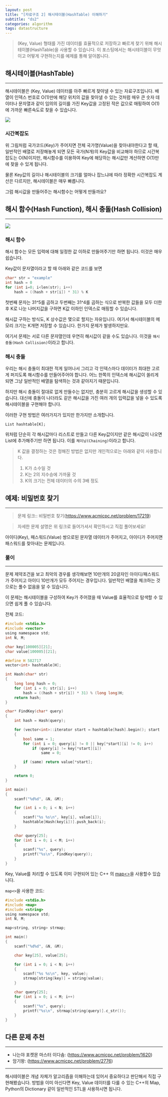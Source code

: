 ```yaml
---
layout: post
title: "[자료구조 2] 해시테이블(HashTable) 이해하기"
subtitle: "ds2"
categories: algorithm
tags: datastructure
---
```


> (Key, Value) 형태를 가진 데이터를 효율적으로 저장하고 빠르게 찾기 위해 해시테이블(HashTable)을 사용할 수 있습니다.
> 이 포스팅에서는 해시테이블이 무엇이고 어떻게 구현하는지를 예제를 통해 알아봅니다.

## 해시테이블(HashTable)
---

해시테이블은 (Key, Value) 데이터를 아주 빠르게 찾아낼 수 있는 자료구조입니다. 배열이 인덱스 번호로 O(1)만에 해당 위치의 값을 찾아낼 수 있는 것처럼 매우 큰 숫자 데이터나 문자열과 같이 임의의 길이를 가진 Key값을 고정된 작은 값으로 매핑하여 O(1)에 가까운 빠른속도로 찾을 수 있습니다.

![](https://laboputer.github.io/assets/img/algorithm/ds/07_hashtable1.PNG)

### 시간복잡도

위 그림처럼 국가코드(Key)가 주어지면 전체 국가명(Value)을 찾아내야한다고 할 때, 일반적인 배열로 저장해놓게 되면 모든 국가(N개)의 Key값을 비교해야 하므로 시간복잡도는 O(N)이지만, 해시함수를 이용하여 Key에 해당하는 해시값만 계산하면 O(1)만에 찾을 수 있게 됩니다.

물론 Key값의 길이나 해시테이블의 크기를 얼마나 잡느냐에 따라 정확한 시간복잡도 계산은 다르지만, 해시테이블은 매우 빠릅니다.

그럼 해시값을 만들어주는 해시함수는 어떻게 만들까요?

## 해시 함수(Hash Function), 해시 충돌(Hash Collision)
---

![](https://laboputer.github.io/assets/img/algorithm/ds/07_hashtable2.PNG)

### 해시 함수

해시 함수는 모든 입력에 대해 일정한 값 이하로 만들어주기만 하면 됩니다. 이것은 매우 쉽습니다.

Key값이 문자열이라고 할 때 아래와 같은 코드를 보면

```C
char* str = "example"
int hash = 0 
for (int i=0; i<len(str); i++)
	hash = ((hash + str[i]) * 31) % K
```

첫번째 문자는 31^5를 곱하고 두번째는 31^4를 곱하는 식으로 반복한 값들을 모두 더한 후 K로 나눈 나머지값을 구하면 K값 이하인 인덱스로 매핑할 수 있습니다.

해시값 구하는 방식도, K 상수값은 몇으로 할지는 자유입니다. 여기서 해시테이블의 메모리 크기는 K개면 저장할 수 있습니다. 한가지 문제가 발생하지만요.

여기서 문제는 서로 다른 문자열인데 우연히 해시값이 같을 수도 있습니다. 이것을 `해시 충돌(Hash Collision)`이라고 합니다.

### 해시 충돌

우리는 해시 충돌이 최대한 적게 일어나서 그리고 각 인덱스마다 데이터가 최대한 고르게 퍼지도록 해시함수를 만들어주어야 합니다. 어느 한쪽의 인덱스에 해시값이 쏠리게 되면 그냥 일반적인 배열을 탐색하는 것과 같아지기 때문입니다.

하지만 해시 충돌이 절대로 없게 만들수는 없지만, 충분히 고르게 해시값을 생성할 수 있습니다. 대신에 충돌이 나더라도 같은 해시값을 가진 여러 개의 입력값을 넣을 수 있도록 해시테이블을 구현해야 합니다.

이러한 구현 방법은 여러가지가 있지만 한가지만 소개합니다.

```
List hashtable[K];
```

위처럼 단순히 각 해시값마다 리스트로 만들고 다른 Key값이지만 같은 해시값이 나오면 List에 추가해주기만 하면 됩니다. 이를 `체이닝(Chaining)`이라고 합니다.

> K 값을 결정하는 것은 정해진 방법은 없지만 개인적으로는 아래와 같이 사용합니다. 
> 1. K가 소수일 것
> 2. K는 2의 지수승에 가까울 것
> 3. K의 크기는 전체 데이터의 수의 3배 정도

## 예제: 비밀번호 찾기
---

> 문제 링크:: 비밀번호 찾기(https://www.acmicpc.net/problem/17219)

> 자세한 문제 설명은 위 링크로 들어가셔서 확인하시고 직접 풀어보세요!

아이디(Key), 패스워드(Value) 쌍으로된 문자열 데이터가 주어지고, 아이디가 주어지면 패스워드를 찾아내는 문제입니다.

### 풀이
---

문제 제약조건을 보고 최악의 경우를 생각해보면 10만개의 20글자인 아이디/패스워드가 주어지고 아이디 10만개가 모두 주어지는 경우입니다. 일반적인 배열을 체크하는 것으로는 풀수 없음을 알 수 있습니다.

이 문제는 해시테이블을 구성하여 Key가 주어졌을 때 Value를 효율적으로 탐색할 수 있으면 쉽게 풀 수 있습니다.

전체 코드:

```C
#include <stdio.h>
#include <vector>
using namespace std;
int N, M;

char key[100005][21];
char value[100005][21];

#define H 582717
vector<int> hashtable[H];

int Hash(char* str)
{
	long long hash = 0;
	for (int i = 0; str[i]; i++)
		hash = ((hash + str[i]) * 31) % (long long)H;
	return hash;
}

char* FindKey(char* query)
{
	int hash = Hash(query);

	for (vector<int>::iterator start = hashtable[hash].begin(); start != hashtable[hash].end(); start++)
	{
		bool same = 1;
		for (int i = 0; query[i] != 0 || key[*start][i] != 0; i++)
			if (query[i] != key[*start][i])
				same = 0;

		if (same) return value[*start];
	}

	return 0;
}

int main()
{
	scanf("%d%d", &N, &M);

	for (int i = 0; i < N; i++)
	{
		scanf("%s %s\n", key[i], value[i]);
		hashtable[Hash(key[i])].push_back(i);
	}

	char query[25];
	for (int i = 0; i < M; i++)
	{
		scanf("%s", query);
		printf("%s\n", FindKey(query));
	}
}
```

Key, Value를 처리할 수 있도록 이미 구현되어 있는 C++ 의 [map<>](http://www.cplusplus.com/reference/map/map/)을 사용할수 있습니다.

`map<>`을 사용한 코드:

```C
#include <stdio.h>
#include <map>
#include <string>
using namespace std;
int N, M;

map<string, string> strmap;

int main()
{
	scanf("%d%d", &N, &M);

	char key[25], value[25];

	for (int i = 0; i < N; i++)
	{
		scanf("%s %s\n", key, value);
		strmap[string(key)] = string(value);
	}

	char query[25];
	for (int i = 0; i < M; i++)
	{
		scanf("%s", query);
		printf("%s\n", strmap[string(query)].c_str());
	}
}
```

## 다른 문제 추천
---

- 나는야 포켓몬 마스터 이다솜: (https://www.acmicpc.net/problem/1620)
- 암기왕: (https://www.acmicpc.net/problem/2776)

---

해시테이블은 개념 자체가 알고리즘을 이해하는데 있어서 중요하다고 판단해서 직접 구현해봤습니다. 방법을 이미 아신다면 Key, Value 데이터를 다룰 수 있는 C++의 Map, Python의 Dictionary 같이 일반적인 STL을 사용하시면 됩니다.
